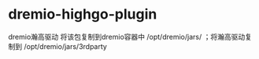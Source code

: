# dremio-highgo-plugin

dremio瀚高驱动 将该包复制到dremio容器中  /opt/dremio/jars/ ；将瀚高驱动复制到 /opt/dremio/jars/3rdparty
